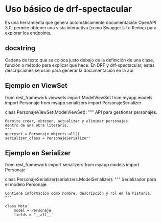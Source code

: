 # Uso básico de drf-spectacular

Es una herramienta que genera automáticamente documentación OpenAPI 3.0, permite obtener una vista interactiva (como Swagger UI o Redoc) para explorar los endpoints.

## docstring

Cadena de texto que se coloca justo debajo de la definición de una clase, función o método para explicar qué hace. En DRF y drf-spectacular, estas descripciones se usan para generar la documentación en la api.

## Ejemplo en ViewSet

from rest_framework.viewsets import ModelViewSet
from myapp.models import Personaje
from myapp.serializers import PersonajeSerializer

class PersonajeViewSet(ModelViewSet):
    """
    API para gestionar personajes.
    
    Permite crear, obtener, actualizar y eliminar personajes
    dentro de una obra literaria.
    """
    queryset = Personaje.objects.all()
    serializer_class = PersonajeSerializer'

## Ejemplo en Serializer

from rest_framework import serializers
from myapp.models import Personaje

class PersonajeSerializer(serializers.ModelSerializer):
    """
    Serializador para el modelo Personaje.
    
    Contiene información como nombre, descripción y rol en la historia.
    """

    class Meta:
        model = Personaje
        fields = '__all__'




